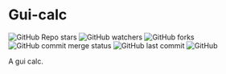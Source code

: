 # Gui-calc

![GitHub Repo stars](https://img.shields.io/github/stars/ghosthunter15/gui-calc?style=plastic) ![GitHub watchers](https://img.shields.io/github/watchers/ghosthunter15/gui-calc?style=plastic) ![GitHub forks](https://img.shields.io/github/forks/ghosthunter15/gui-calc?style=plastic) ![GitHub commit merge status](https://img.shields.io/github/commit-status/ghosthunter15/calc/master/8507dd3fbc6bd3199d33be30f35c83840f6f9999?style=plastic)  ![GitHub last commit](https://img.shields.io/github/last-commit/ghosthunter15/gui-calc?style=plastic) ![GitHub](https://img.shields.io/github/license/ghosthunter15/gui-calc?style=plastic)

A gui calc.
